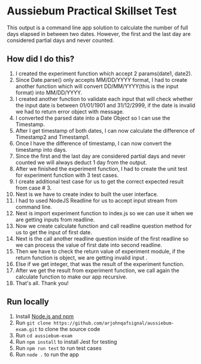 # Aussiebum Practical Skillset Test

This output is a command line app solution to calculate the number of full days elapsed in between two dates. However, the first and the last day are considered partial days and never counted. 

## How did I do this?
1. I created the experiment function which accept 2 params(date1, date2).
1. Since Date.parse() only accepts MM/DD/YYYY format, I had to create another function which will convert DD/MM/YYYY(this is the input format) into MM/DD/YYYY.
1. I created another function to validate each input that will check whether the input date is between 01/01/1901 and 31/12/2999, if the date is invalid we had to return error object with message.
1. I converted the parsed date into a Date Object so I can use the Timestamp.
1. After I get timestamp of both dates, I can now calculate the difference of Timestamp2 and Timestamp1.
1. Once I have the difference of timestamp, I can now convert the timestamp into days.
1. Since  the first and the last day are considered partial days and never counted we will always deduct 1 day from the output.
1. After we finished the experiment function, I had to create the unit test for experiment function with 3 test cases.
1. I create additional test case for us to get the correct expected result from case # 3.
1. Next is we have to create index to built the user interface.
1. I had to used NodeJS Readline for us to accept input stream from command line.
1. Next is import experiment function to index.js so we can use it when we are getting inputs from readline.
1. Now we create calculate function and call readline question method for us to get the input of first date.
1. Next is the call another readline question inside of the first readline so we can process the value of first date into second readline.
1. Then we have to check the return value of experiment module, if the return function is object, we are getting invalid input .
1. Else if we get integer, that was the result of the experiment function.
1. After we get the result from experiment function, we call again the calculate function to make our app recursive.
1. That's all. Thank you!

## Run locally

1. Install [Node.js and npm](https://nodejs.org/)
1. Run `git clone https://github.com/arjohnqafsignal/aussiebum-exam.git` to clone the source code
1. Run `cd aussiebum-exam`
1. Run `npm install` to install Jest for testing
1. Run `npm run test` to run test cases
1. Run `node .` to run the app

